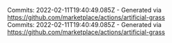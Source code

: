 Commits: 2022-02-11T19:40:49.085Z - Generated via https://github.com/marketplace/actions/artificial-grass
<br>
Commits: 2022-02-11T19:40:49.085Z - Generated via https://github.com/marketplace/actions/artificial-grass
<br>
